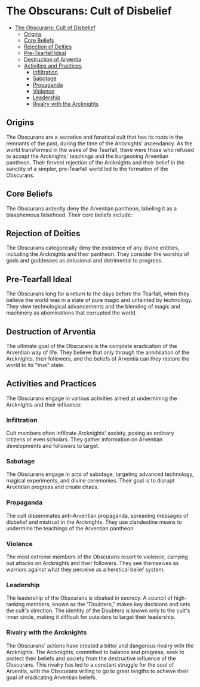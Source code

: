 # The Obscurans: Cult of Disbelief


- [The Obscurans: Cult of Disbelief](#the-obscurans-cult-of-disbelief)
  - [Origins](#origins)
  - [Core Beliefs](#core-beliefs)
  - [Rejection of Deities](#rejection-of-deities)
  - [Pre-Tearfall Ideal](#pre-tearfall-ideal)
  - [Destruction of Arventia](#destruction-of-arventia)
  - [Activities and Practices](#activities-and-practices)
    - [Infiltration](#infiltration)
    - [Sabotage](#sabotage)
    - [Propaganda](#propaganda)
    - [Violence](#violence)
    - [Leadership](#leadership)
    - [Rivalry with the Arcknights](#rivalry-with-the-arcknights)

## Origins
The Obscurans are a secretive and fanatical cult that has its roots in the remnants of the past, during the time of the Arcknights' ascendancy. As the world transformed in the wake of the Tearfall, there were those who refused to accept the Arcknights' teachings and the burgeoning Arventian pantheon. Their fervent rejection of the Arcknights and their belief in the sanctity of a simpler, pre-Tearfall world led to the formation of the Obscurans.

## Core Beliefs
The Obscurans ardently deny the Arventian pantheon, labeling it as a blasphemous falsehood. Their core beliefs include:

## Rejection of Deities
The Obscurans categorically deny the existence of any divine entities, including the Arcknights and their pantheon. They consider the worship of gods and goddesses as delusional and detrimental to progress.

## Pre-Tearfall Ideal
The Obscurans long for a return to the days before the Tearfall, when they believe the world was in a state of pure magic and untainted by technology. They view technological advancements and the blending of magic and machinery as abominations that corrupted the world.

## Destruction of Arventia
The ultimate goal of the Obscurans is the complete eradication of the Arventian way of life. They believe that only through the annihilation of the Arcknights, their followers, and the beliefs of Arventia can they restore the world to its "true" state.

## Activities and Practices
The Obscurans engage in various activities aimed at undermining the Arcknights and their influence:

### Infiltration
Cult members often infiltrate Arcknights' society, posing as ordinary citizens or even scholars. They gather information on Arventian developments and followers to target.

### Sabotage
The Obscurans engage in acts of sabotage, targeting advanced technology, magical experiments, and divine ceremonies. Their goal is to disrupt Arventian progress and create chaos.

### Propaganda
The cult disseminates anti-Arventian propaganda, spreading messages of disbelief and mistrust in the Arcknights. They use clandestine means to undermine the teachings of the Arventian pantheon.

### Violence
The most extreme members of the Obscurans resort to violence, carrying out attacks on Arcknights and their followers. They see themselves as warriors against what they perceive as a heretical belief system.

### Leadership
The leadership of the Obscurans is cloaked in secrecy. A council of high-ranking members, known as the "Doubters," makes key decisions and sets the cult's direction. The identity of the Doubters is known only to the cult's inner circle, making it difficult for outsiders to target their leadership.

### Rivalry with the Arcknights
The Obscurans' actions have created a bitter and dangerous rivalry with the Arcknights. The Arcknights, committed to balance and progress, seek to protect their beliefs and society from the destructive influence of the Obscurans. This rivalry has led to a constant struggle for the soul of Arventia, with the Obscurans willing to go to great lengths to achieve their goal of eradicating Arventian beliefs.